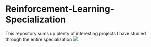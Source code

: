 # Reinforcement-Learning-Specialization
This repository sums up plenty of interesting projects I have studied through the entire specialization
<kbd><img src="https://github.com/johnleung8888/Reinforcement-Learning-Specialization/files/11950906/Coursera.H3VDJ2YHDUYU.1.pdf" /></kbd>

